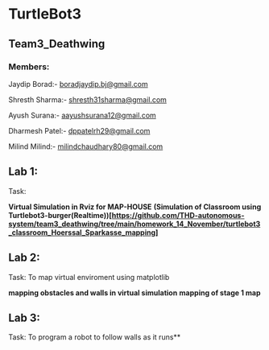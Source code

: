 # TurtleBot3
## Team3_Deathwing
### **Members:**

Jaydip Borad:- <boradjaydip.bj@gmail.com>

Shresth Sharma:- <shresth31sharma@gmail.com>

Ayush Surana:- <aayushsurana12@gmail.com>

Dharmesh Patel:- <dppatelrh29@gmail.com>

Milind Milind:- <milindchaudhary80@gmail.com>

## Lab 1:
   Task: 
   
   **Virtual Simulation in Rviz for MAP-HOUSE**
   **(Simulation of Classroom using Turtlebot3-burger(Realtime))[https://github.com/THD-autonomous-system/team3_deathwing/tree/main/homework_14_November/turtlebot3_classroom_Hoerssal_Sparkasse_mapping]**

## Lab 2:
   Task: To map virtual enviroment using matplotlib

   **mapping obstacles and walls in virtual simulation**
   **mapping of stage 1 map**
   
## Lab 3:
   Task: To program a robot to follow walls as it runs** 
   
  

